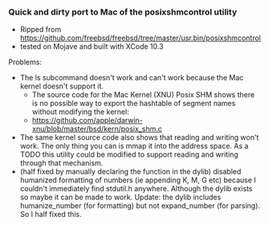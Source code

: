 ### Quick and dirty port to Mac of the posixshmcontrol utility
- Ripped from https://github.com/freebsd/freebsd/tree/master/usr.bin/posixshmcontrol
- tested on Mojave and built with XCode 10.3

Problems:
- The ls subcommand doesn't work and can't work because the Mac kernel doesn't support it.
  - The source code for the Mac Kernel (XNU) Posix SHM shows there is no possible way to export the hashtable of segment names without modifying the kernel:
  - https://github.com/apple/darwin-xnu/blob/master/bsd/kern/posix_shm.c
- The same kernel source code also shows that reading and writing won't work.  The only thing you can is mmap it into the address space.  As a TODO this utility could be modified to support reading and writing through that mechanism.
- (half fixed by manually declaring the function in the dylib)  disabled humanized formatting of numbers (ie appending K, M, G etc) because I couldn't immediately find stdutil.h anywhere.  Although the dylib exists so maybe it can be made to work.  Update: the dylib includes humanize_number (for formatting) but not expand_number (for parsing).  So I half fixed this.
